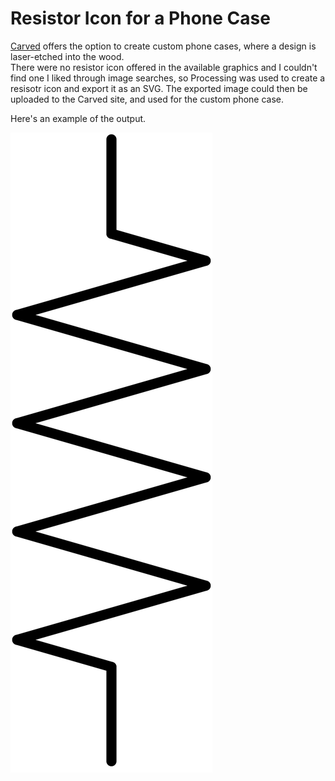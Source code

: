 # Resistor Icon for a Phone Case
[Carved](https://www.carved.com/) offers the option to create custom phone cases, where a design is laser-etched into the wood.  
There were no resistor icon offered in the available graphics and I couldn't find one I liked through image searches, so Processing was used to create a resisotr icon and export it as an SVG.  The exported image could then be uploaded to the Carved site, and used for the custom phone case.

Here's an example of the output.

![alt text](https://github.com/blinkertonlabs/processing-resistor-phone-case/blob/master/DrawResistor/ResistorIcon.svg "Resistor Icon")
